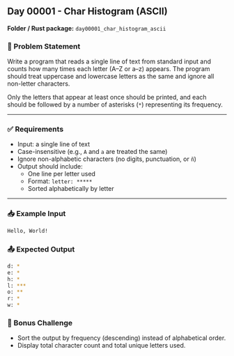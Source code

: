 ## Day 00001 - Char Histogram (ASCII)

**Folder / Rust package:** `day00001_char_histogram_ascii`

### 🧠 Problem Statement

Write a program that reads a single line of text from standard input and counts how many times each letter (A–Z or a–z) appears. The program should treat uppercase and lowercase letters as the same and ignore all non-letter characters.

Only the letters that appear at least once should be printed, and each should be followed by a number of asterisks (`*`) representing its frequency.

---

### ✅ Requirements

- Input: a single line of text
- Case-insensitive (e.g., `A` and `a` are treated the same)
- Ignore non-alphabetic characters (no digits, punctuation, or `ñ`)
- Output should include:
  - One line per letter used
  - Format: `letter: *****`
  - Sorted alphabetically by letter

---

### 📥 Example Input

```bash
Hello, World!
```

### 📤 Expected Output

```bash
d: *
e: *
h: *
l: ***
o: **
r: *
w: *
```

### 🌟 Bonus Challenge

- Sort the output by frequency (descending) instead of alphabetical order.
- Display total character count and total unique letters used.
